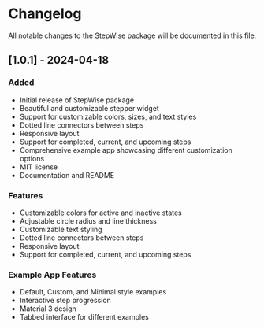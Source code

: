 # Changelog

All notable changes to the StepWise package will be documented in this file.

## [1.0.1] - 2024-04-18

### Added
- Initial release of StepWise package
- Beautiful and customizable stepper widget
- Support for customizable colors, sizes, and text styles
- Dotted line connectors between steps
- Responsive layout
- Support for completed, current, and upcoming steps
- Comprehensive example app showcasing different customization options
- MIT license
- Documentation and README

### Features
- Customizable colors for active and inactive states
- Adjustable circle radius and line thickness
- Customizable text styling
- Dotted line connectors between steps
- Responsive layout
- Support for completed, current, and upcoming steps

### Example App Features
- Default, Custom, and Minimal style examples
- Interactive step progression
- Material 3 design
- Tabbed interface for different examples
